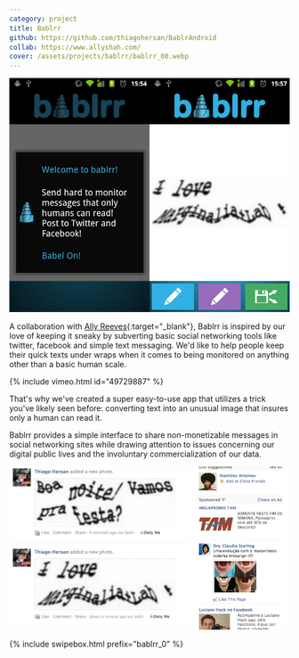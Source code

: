 ```yaml
---
category: project
title: Bablrr
github: https://github.com/thiagohersan/BablrAndroid
collab: https://www.allyshah.com/
cover: /assets/projects/bablrr/bablrr_00.webp
---
```

![](/assets/projects/bablrr/bablrr_12.webp)

A collaboration with [Ally Reeves](https://www.allyshah.com/){:target="_blank"}, Bablrr is inspired by our love of keeping it sneaky by subverting basic social networking tools like twitter, facebook and simple text messaging. We'd like to help people keep their quick texts under wraps when it comes to being monitored on anything other than a basic human scale.

{% include vimeo.html id="49729887" %}

That's why we've created a super easy-to-use app that utilizes a trick you've likely seen before: converting text into an unusual image that insures only a human can read it.

Bablrr provides a simple interface to share non-monetizable messages in social networking sites while drawing attention to issues concerning our digital public lives and the involuntary commercialization of our data.

![](/assets/projects/bablrr/bablrr_facebook.webp)

{% include swipebox.html prefix="bablrr_0" %}

